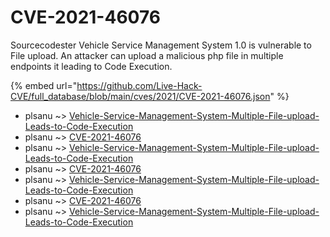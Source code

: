 # CVE-2021-46076

Sourcecodester Vehicle Service Management System 1.0 is vulnerable to File upload. An attacker can upload a malicious php file in multiple endpoints it leading to Code Execution.

{% embed url="https://github.com/Live-Hack-CVE/full_database/blob/main/cves/2021/CVE-2021-46076.json" %}


* plsanu ~> [Vehicle-Service-Management-System-Multiple-File-upload-Leads-to-Code-Execution](https://www.alice-snow.ru/2021/database/cve-2021-46076/vehicle-service-management-system-multiple-file-upload-leads-to-code-execution-plsanu)
* plsanu ~> [CVE-2021-46076](https://www.alice-snow.ru/2021/database/cve-2021-46076/cve-2021-46076-plsanu)
* plsanu ~> [Vehicle-Service-Management-System-Multiple-File-upload-Leads-to-Code-Execution](https://www.alice-snow.ru/2021/database/cve-2021-46076/vehicle-service-management-system-multiple-file-upload-leads-to-code-execution-plsanu)
* plsanu ~> [CVE-2021-46076](https://www.alice-snow.ru/2021/database/cve-2021-46076/cve-2021-46076-plsanu)
* plsanu ~> [Vehicle-Service-Management-System-Multiple-File-upload-Leads-to-Code-Execution](https://www.alice-snow.ru/2021/database/cve-2021-46076/vehicle-service-management-system-multiple-file-upload-leads-to-code-execution-plsanu)
* plsanu ~> [CVE-2021-46076](https://www.alice-snow.ru/2021/database/cve-2021-46076/cve-2021-46076-plsanu)
* plsanu ~> [Vehicle-Service-Management-System-Multiple-File-upload-Leads-to-Code-Execution](https://www.alice-snow.ru/2021/database/cve-2021-46076/vehicle-service-management-system-multiple-file-upload-leads-to-code-execution-plsanu)